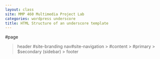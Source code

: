 ```yaml
---
layout: class
site: MMP 460 Multimedia Project Lab
categories: wordpress underscore
title: HTML Structure of an underscore template
---
```


#page 
 > header
 > #site-branding
 > nav#site-navigation
        > #content
        > #primary
        > $secondary (sidebar)
        > footer
